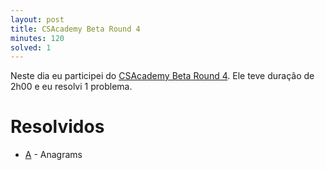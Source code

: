 ```yaml
---
layout: post
title: CSAcademy Beta Round 4
minutes: 120
solved: 1
---
```


Neste dia eu participei do [CSAcademy Beta Round 4](https://csacademy.com/contest/beta-round-4/#summary). Ele teve duração de 2h00 e eu resolvi 1 problema.

# Resolvidos
- [A](https://csacademy.com/contest/beta-round-4/#task/anagrams) - Anagrams
